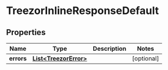 
# TreezorInlineResponseDefault

## Properties
Name | Type | Description | Notes
------------ | ------------- | ------------- | -------------
**errors** | [**List&lt;TreezorError&gt;**](TreezorError.md) |  |  [optional]



